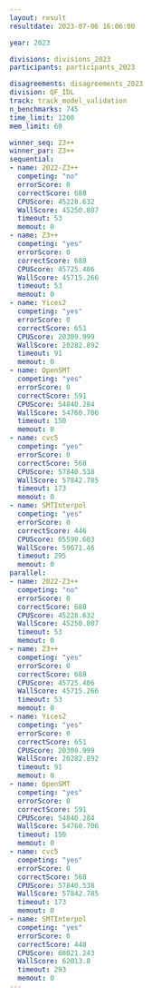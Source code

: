 ```yaml
---
layout: result
resultdate: 2023-07-06 16:06:00

year: 2023

divisions: divisions_2023
participants: participants_2023

disagreements: disagreements_2023
division: QF_IDL
track: track_model_validation
n_benchmarks: 745
time_limit: 1200
mem_limit: 60

winner_seq: Z3++
winner_par: Z3++
sequential:
- name: 2022-Z3++
  competing: "no"
  errorScore: 0
  correctScore: 688
  CPUScore: 45228.632
  WallScore: 45250.807
  timeout: 53
  memout: 0
- name: Z3++
  competing: "yes"
  errorScore: 0
  correctScore: 688
  CPUScore: 45725.406
  WallScore: 45715.266
  timeout: 53
  memout: 0
- name: Yices2
  competing: "yes"
  errorScore: 0
  correctScore: 651
  CPUScore: 20309.999
  WallScore: 20282.892
  timeout: 91
  memout: 0
- name: OpenSMT
  competing: "yes"
  errorScore: 0
  correctScore: 591
  CPUScore: 54840.284
  WallScore: 54760.706
  timeout: 150
  memout: 0
- name: cvc5
  competing: "yes"
  errorScore: 0
  correctScore: 568
  CPUScore: 57840.538
  WallScore: 57842.785
  timeout: 173
  memout: 0
- name: SMTInterpol
  competing: "yes"
  errorScore: 0
  correctScore: 446
  CPUScore: 65590.603
  WallScore: 59671.46
  timeout: 295
  memout: 0
parallel:
- name: 2022-Z3++
  competing: "no"
  errorScore: 0
  correctScore: 688
  CPUScore: 45228.632
  WallScore: 45250.807
  timeout: 53
  memout: 0
- name: Z3++
  competing: "yes"
  errorScore: 0
  correctScore: 688
  CPUScore: 45725.406
  WallScore: 45715.266
  timeout: 53
  memout: 0
- name: Yices2
  competing: "yes"
  errorScore: 0
  correctScore: 651
  CPUScore: 20309.999
  WallScore: 20282.892
  timeout: 91
  memout: 0
- name: OpenSMT
  competing: "yes"
  errorScore: 0
  correctScore: 591
  CPUScore: 54840.284
  WallScore: 54760.706
  timeout: 150
  memout: 0
- name: cvc5
  competing: "yes"
  errorScore: 0
  correctScore: 568
  CPUScore: 57840.538
  WallScore: 57842.785
  timeout: 173
  memout: 0
- name: SMTInterpol
  competing: "yes"
  errorScore: 0
  correctScore: 448
  CPUScore: 68021.243
  WallScore: 62013.8
  timeout: 293
  memout: 0
---
```

